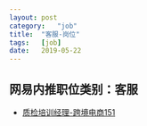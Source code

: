 ```yaml
---
layout:	post
category:	"job"
title:	"客服-岗位"
tags:	[job]
date:	2019-05-22
---
```

## 网易内推职位类别：客服
- [质检培训经理-跨境电商151](http://mobile.bole.netease.com/bole/boleDetail?id=11704&employeeId=346f03c3cda5f04c&key=all)
